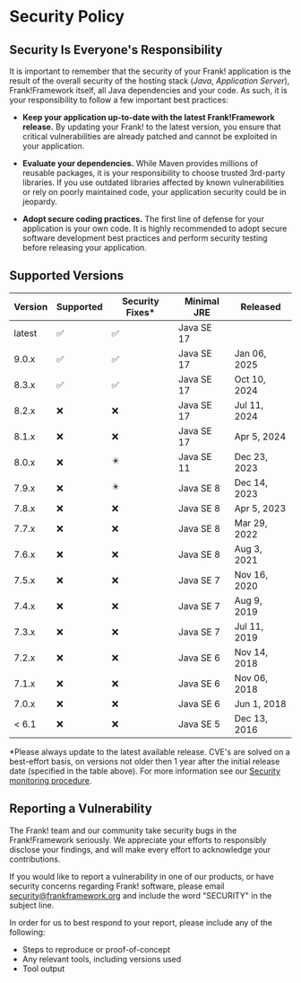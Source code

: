 # Security Policy

## Security Is Everyone's Responsibility

It is important to remember that the security of your Frank! application is
the result of the overall security of the hosting stack
(*Java*, *Application Server*), Frank!Framework itself, all Java dependencies and
your code. As such, it is your responsibility to follow a few important best
practices:

* **Keep your application up-to-date with the latest Frank!Framework release.** 
By updating your Frank! to the latest version, you ensure that critical vulnerabilities 
are already patched and cannot be exploited in your application.

* **Evaluate your dependencies.** While Maven provides millions of reusable packages,
it is your responsibility to choose trusted 3rd-party libraries. If you use outdated
libraries affected by known vulnerabilities or rely on poorly maintained code,
your application security could be in jeopardy.

* **Adopt secure coding practices.** The first line of defense for your application
is your own code. It is highly recommended to adopt secure software development 
best practices and perform security testing before releasing your application.


## Supported Versions

| Version | Supported                  | Security Fixes*          | Minimal JRE | Released         |
| ------- | -------------------------- | ------------------------ | ----------- | ---------------- |
| latest  | :white_check_mark:         |:white_check_mark:        | Java SE 17  |                  |
| 9.0.x   | :white_check_mark:         |:white_check_mark:        | Java SE 17  | Jan 06, 2025     |
| 8.3.x   | :white_check_mark:         |:white_check_mark:        | Java SE 17  | Oct 10, 2024     |
| 8.2.x   | :x:                        |:x:                       | Java SE 17  | Jul 11, 2024     |
| 8.1.x   | :x:                        |:x:                       | Java SE 17  | Apr 5, 2024      |
| 8.0.x   | :x:                        |:eight_pointed_black_star:| Java SE 11  | Dec 23, 2023     |
| 7.9.x   | :x:                        |:eight_pointed_black_star:| Java SE 8   | Dec 14, 2023     |
| 7.8.x   | :x:                        |:x:                       | Java SE 8   | Apr 5, 2023      |
| 7.7.x   | :x:                        |:x:                       | Java SE 8   | Mar 29, 2022     |
| 7.6.x   | :x:                        |:x:                       | Java SE 8   | Aug 3, 2021      |
| 7.5.x   | :x:                        |:x:                       | Java SE 7   | Nov 16, 2020     |
| 7.4.x   | :x:                        |:x:                       | Java SE 7   | Aug 9, 2019      |
| 7.3.x   | :x:                        |:x:                       | Java SE 7   | Jul 11, 2019     |
| 7.2.x   | :x:                        |:x:                       | Java SE 6   | Nov 14, 2018     |
| 7.1.x   | :x:                        |:x:                       | Java SE 6   | Nov 06, 2018     |
| 7.0.x   | :x:                        |:x:                       | Java SE 6   | Jun 1, 2018      |
| < 6.1   | :x:                        |:x:                       | Java SE 5   | Dec 13, 2016     |

*Please always update to the latest available release. CVE's are solved on a best-effort basis, on versions not older then 1 year after the initial release date (specified in the table above). For more information see our [Security monitoring procedure](https://github.com/frankframework/frankframework/wiki/Security-monitoring-procedure).

## Reporting a Vulnerability

The Frank! team and our community take security bugs in the Frank!Framework seriously. We appreciate your efforts to 
responsibly disclose your findings, and will make every effort to acknowledge your contributions.

If you would like to report a vulnerability in one of our products, or have security concerns regarding Frank! software, 
please email security@frankframework.org and include the word "SECURITY" in the subject line.

In order for us to best respond to your report, please include any of the following:

* Steps to reproduce or proof-of-concept
* Any relevant tools, including versions used
* Tool output
